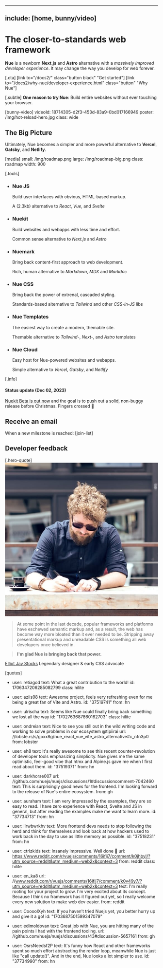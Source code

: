 
---
include: [home, bunny/video]
---

# The closer-to-standards web framework
**Nue** is a newborn **Next.js** and **Astro** alternative with a *massively improved developer experience*. It may change the way you develop for web forever.

[.cta]
  [link to="/docs2/" class="button black" "Get started"]
  [link to="/docs2/why-nue/developer-experience.html" class="button" "Why Nue"]

[.subtle]
  **One reason to try Nue**: Build entire websites without ever touching your browser.

[bunny-video]
  videoId: 18714305-d2f3-453d-83a9-0bd017166949
  poster: /img/hot-reload-hero.jpg
  class: wide


## The Big Picture
Ultimately, Nue becomes a simpler and more powerful alternative to **Vercel**, **Gatsby**, and **Netlify**.

[media]
  small: /img/roadmap.png
  large: /img/roadmap-big.png
  class: roadmap
  width: 900


[.tools]
  * ### Nue JS
    Build user interfaces with obvious, HTML-based markup.

    A (2.3kb) alternative to *React*, *Vue*, and *Svelte*

  * ### Nuekit
    Build websites and webapps with less time and effort.

    Common sense alternative to *Next.js* and *Astro*

  * ### Nuemark
    Bring back content-first approach to web development.

    Rich, human alternative to *Markdown*, *MDX* and *Markdoc*

  * ### Nue CSS
    Bring back the power of extrenal, cascaded styling.

    Standards-based alternative to *Tailwind* and other *CSS-in-JS* libs

  * ### Nue Templates
    The easiest way to create a modern, themable site.

    Themable alternative to *Tailwind-*, *Next-*, and *Astro* templates

  * ### Nue Cloud
    Easy host for Nue-powered websites and webapps.

    Simple alternative to *Vercel*, *Gatsby*, and *Netlify*

[.info]
  #### Status update (Dec 02, 2023)
  [Nuekit Beta is out now](/blog/nuekit-beta/) and the goal is to push out a solid, non-buggy release before Christmas. Fingers crossed 🤞


## Receive an email
When a new milestone is reached:
[join-list]


## Developer feedback


[.hero-quote]
  ![Elliot profile image]( /home/img/elliot-jay-stocks.jpg)

  > At some point in the last decade, popular frameworks and platforms have eschewed semantic markup and, as a result, the web has become way more bloated than it ever needed to be. Stripping away presentational markup and unreadable CSS is something all web developers once believed in.

  > **I'm glad Nue is bringing back that power.**

  [Elliot Jay Stocks](//elliotjaystocks.com/)
  Legendary designer & early CSS advocate


[quotes]
  - user: retiagod
    text: What a great contribution to the world!
    id: 1706347206285082799
    class: hilite

  - user: aziis98
    text: Awesome project, feels very refreshing even for me being a great fan of Vite and Astro.
    id: "37519741"
    from: hn

  - user: ulrischa
    text: Seems like Nue could finally bring back something we lost all the way
    id: "1702763687860162703"
    class: hilite

  - user: ondreian
    text: Nice to see you still out in the wild writing code and working to solve problems in our ecosystem @tipiirai
    url: //lobste.rs/s/goxx8g/nue_react_vue_vite_astro_alternative#c_nfn3p0
    from: lobster

  - user: eh8
    text: It's really awesome to see this recent counter-revolution of developer tools emphasizing simplicity. Nue gives me the same optimistic, feel-good vibe that htmx and Alpine.js gave me when I first read about them.
    id: "37519371"
    from: hn

  - user: darkhorse007
    url: //github.com/nuejs/nuejs/discussions/1#discussioncomment-7042460
    text: This is surprisingly good news for the frontend. I'm looking forward to the release of Nue's entire ecosystem.
    from: gh

  - user: auraham
    text: I am very impressed by the examples, they are so easy to read. I have zero experience with React, Svelte and JS in general, but after reading the examples make me want to learn more.
    id: "37734713"
    from: hn

  - user: ilrwbwrkhv
    text: More frontend devs needs to stop following the herd and think for themselves and look back at how hackers used to work back in the day to use as little memory as possible.
    id: "37518231"
    from: hn

  - user: ctrlzkids
    text: Insanely impressive. Well done 👏
    url: https://www.reddit.com/r/vuejs/comments/16ifij7/comment/k0jhbyl/?utm_source=reddit&utm_medium=web2x&context=3
    from: reddit
    class: hilite

  - user: en_ka8
    url: //www.reddit.com/r/vuejs/comments/16ifij7/comment/k0v49y7/?utm_source=reddit&utm_medium=web2x&context=3
    text: I'm really rooting for your project to grow. I'm very excited about its concept. Because I think no framework has it figured out yet, so I really welcome every new solution to make web dev easier.
    from: reddit

  - user: CoooolXyh
    text: If you haven’t tried Nuejs yet, you better hurry up and give it a go!
    id: "1703687501599347079"

  - user: edimoldovan
    text: Great job with Nue, you are hitting many of the pain points I had with the frontend tooling.
    url: //github.com/nuejs/nuejs/discussions/43#discussion-5657161
    from: gh

  - user: OsrsNeedsf2P
    text: It's funny how React and other frameworks spent so much effort abstracting the render loop, meanwhile Nue is just like "call update()". And in the end, Nue looks a lot simpler to use.
    id: "37734990"
    from: hn




